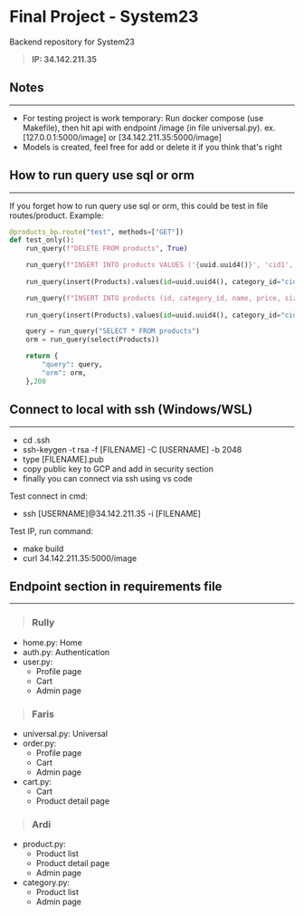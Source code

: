 # **Final Project - System23**

Backend repository for System23

>**IP: 34.142.211.35**

## **Notes**

---

- For testing project is work temporary: Run docker compose (use Makefile), then hit api with endpoint /image (in file universal.py). ex. [127.0.0.1:5000/image] or [34.142.211.35:5000/image]
- Models is created, feel free for add or delete it if you think that's right

## **How to run query use sql or orm**

---
If you forget how to run query use sql or orm, this could be test in file routes/product. Example:

```py
@products_bp.route("test", methods=["GET"])
def test_only():
    run_query(f"DELETE FROM products", True)

    run_query(f"INSERT INTO products VALUES ('{uuid.uuid4()}', 'cid1', 'tas', 20, 'lorem', 'S', 'used', 'image1', '[image1, image2]', '{datetime_format()}', 'admin')", True)
    
    run_query(insert(Products).values(id=uuid.uuid4(), category_id="cid2", name="baju", price=100, detail="lorem ipsum", size="L", condition="used", image="image1", images_url=["image4", "image5"], create_at=datetime_format(), create_by="Ardi"), True)

    run_query(f"INSERT INTO products (id, category_id, name, price, size, condition, image, create_by) VALUES ('{uuid.uuid4()}', 'cid1', 'tas', 101, 'M',  'new', 'image2', 'Saya')", True)
    
    run_query(insert(Products).values(id=uuid.uuid4(), category_id="cid2", name="baju", price=100, detail="haloooooooo", condition="new", image="image2", create_by='Kamu'), True)

    query = run_query("SELECT * FROM products")
    orm = run_query(select(Products))

    return {
        "query": query,
        "orm": orm,
    },200
```

## **Connect to local with ssh (Windows/WSL)**

---

- cd .ssh
- ssh-keygen -t rsa -f [FILENAME] -C [USERNAME] -b 2048
- type [FILENAME].pub
- copy public key to GCP and add in security section
- finally you can connect via ssh using vs code

Test connect in cmd:

- ssh [USERNAME]@34.142.211.35 -i [FILENAME]

Test IP, run command:

- make build
- curl 34.142.211.35:5000/image

## **Endpoint section in requirements file**

---

>### Rully

- home.py: Home
- auth.py: Authentication
- user.py:
  - Profile page
  - Cart
  - Admin page

>### Faris

- universal.py: Universal
- order.py:
  - Profile page
  - Cart
  - Admin page
- cart.py:
  - Cart
  - Product detail page

>### Ardi

- product.py:
  - Product list
  - Product detail page
  - Admin page
- category.py:
  - Product list
  - Admin page
